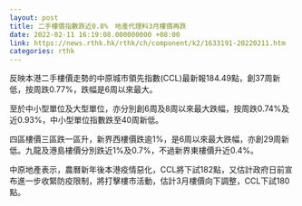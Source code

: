 ```yaml
---
layout: post
title: 二手樓價指數跌近0.8%　地產代理料3月樓價再跌
date: 2022-02-11 16:19:08.000000000 +08:00
link: https://news.rthk.hk/rthk/ch/component/k2/1633191-20220211.htm
categories: rthk
---
```


反映本港二手樓價走勢的中原城市領先指數(CCL)最新報184.49點，創37周新低，按周跌0.77%，跌幅是6周以來最大。

至於中小型單位及大型單位，亦分別創6周及8周以來最大跌幅，按周跌0.74%及近0.93%，中小型單位指數跌至40周新低。

四區樓價三區跌一區升，新界西樓價跌逾1%，是6周以來最大跌幅，亦創29周新低。九龍及港島樓價分別跌近1%及0.7%，不過新界東樓價升近0.4%。

中原地產表示，農曆新年後本港疫情惡化，CCL將下試182點，又估計政府日前宣布進一步收緊防疫限制，將打擊樓市活動，估計3月樓價向下調整，CCL下試180點。

